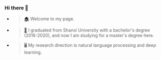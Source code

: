 ### Hi there 👋

<!--
**illiterate/illiterate** is a ✨ _special_ ✨ repository because its `README.md` (this file) appears on your GitHub profile.

Here are some ideas to get you started:

- 🔭 I’m currently working on ...
- 🌱 I’m currently learning ...
- 👯 I’m looking to collaborate on ...
- 🤔 I’m looking for help with ...
- 💬 Ask me about ...
- 📫 How to reach me: ...
- 😄 Pronouns: ...
- ⚡ Fun fact: ...
-->
- > [🏠](https://illiterate.top) Welcome to my page.
- > [🏫](https://cs.sxu.edu.cn) I graduated from Shanxi University with a bachelor's degree (2016-2020), and now I am studying for a master's degree here.
- > 🖥 My research direction is natural language processing and deep learning.
